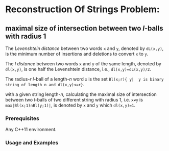 # Reconstruction Of Strings Problem: 
## maximal size of intersection between two _l_-balls with radius 1

The _Levenshtein distance_ between  two  words ``x`` and ``y``, denoted by ``dL(x,y)``, is the minimum number of insertions and deletions to convert ``x`` to ``y``.

The _l distance_ between two words ``x`` and ``y`` of the same length, denoted by ``dl(x,y)``, is one half the Levenshtein distance, i.e., ``dl(x,y)=dL(x,y)/2``.

The radius-_r_ _l_-ball of a length-_n_ word ``x`` is the set ``Bl(x;r){ y|  y is binary string of length n and dl(x,y)<=r}``.

with a given string length-_n_, calculating the maximal size of intersection between two _l_-balls of two different string with radius 1, i.e. ``x≠y`` is ``max|Bl(x;1)∩Bl(y;1)|``, is denoted by ``x`` and ``y`` which ``dl(x,y)=1``.

### Prerequisites
Any C++11 environment.

### Usage and Examples
